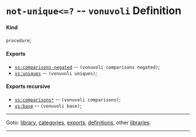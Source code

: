 

<a id='definition__vonuvoli__not-unique_3c_3d_3f'></a>

# `not-unique<=?` -- `vonuvoli` Definition


<a id='definition__vonuvoli__not-unique_3c_3d_3f__kind'></a>

#### Kind

`procedure`;


<a id='definition__vonuvoli__not-unique_3c_3d_3f__exports'></a>

#### Exports

 * [`vs:comparisons-negated`](../../vonuvoli/exports/vs_3a_comparisons-negated.md#export__vonuvoli__vs_3a_comparisons-negated) -- `(vonuvoli comparisons negated)`;
 * [`vs:uniques`](../../vonuvoli/exports/vs_3a_uniques.md#export__vonuvoli__vs_3a_uniques) -- `(vonuvoli uniques)`;


<a id='definition__vonuvoli__not-unique_3c_3d_3f__exports-recursive'></a>

#### Exports recursive

 * [`vs:comparisons*`](../../vonuvoli/exports/vs_3a_comparisons_2a.md#export__vonuvoli__vs_3a_comparisons_2a) -- `(vonuvoli comparisons)`;
 * [`vs:base`](../../vonuvoli/exports/vs_3a_base.md#export__vonuvoli__vs_3a_base) -- `(vonuvoli base)`;

----

Goto: [library](../../vonuvoli/_index.md#library__vonuvoli), [categories](../../vonuvoli/categories/_index.md#toc__vonuvoli__categories), [exports](../../vonuvoli/exports/_index.md#toc__vonuvoli__exports), [definitions](../../vonuvoli/definitions/_index.md#toc__vonuvoli__definitions), other [libraries](../../_libraries.md#toc__libraries).

----

